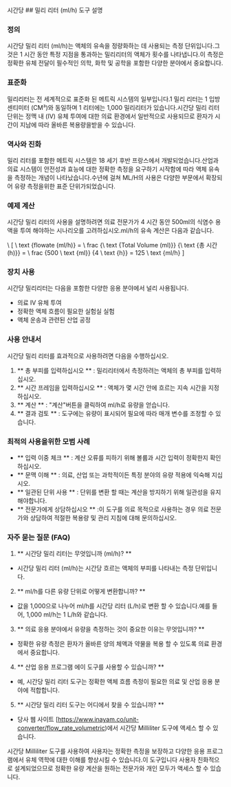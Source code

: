 시간당 ## 밀리 리터 (ml/h) 도구 설명

### 정의
시간당 밀리 리터 (ml/h)는 액체의 유속을 정량화하는 데 사용되는 측정 단위입니다.그것은 1 시간 동안 특정 지점을 통과하는 밀리리터의 액체가 횟수를 나타냅니다.이 측정은 정확한 유체 전달이 필수적인 의학, 화학 및 공학을 포함한 다양한 분야에서 중요합니다.

### 표준화
밀리리터는 전 세계적으로 표준화 된 메트릭 시스템의 일부입니다.1 밀리 리터는 1 입방 센티미터 (CM³)와 동일하며 1 리터에는 1,000 밀리리터가 있습니다.시간당 밀리 리터 단위는 정맥 내 (IV) 유체 투여에 대한 의료 환경에서 일반적으로 사용되므로 환자가 시간이 지남에 따라 올바른 복용량을받을 수 있습니다.

### 역사와 진화
밀리 리터를 포함한 메트릭 시스템은 18 세기 후반 프랑스에서 개발되었습니다.산업과 의료 시스템이 안전성과 효능에 대한 정확한 측정을 요구하기 시작함에 따라 액체 유속을 측정하는 개념이 나타났습니다.수년에 걸쳐 ML/H의 사용은 다양한 부문에서 확장되어 유량 측정을위한 표준 단위가되었습니다.

### 예제 계산
시간당 밀리 리터의 사용을 설명하려면 의료 전문가가 4 시간 동안 500ml의 식염수 용액을 투여 해야하는 시나리오를 고려하십시오.ml/h의 유속 계산은 다음과 같습니다.

\ [
\ text {flowate (ml/h)} = \ frac {\ text {Total Volume (ml)}} {\ text {총 시간 (h)}} = \ frac {500 \ text {ml}} {4 \ text {h}} = 125 \ text {ml/h}
\]

### 장치 사용
시간당 밀리리터는 다음을 포함한 다양한 응용 분야에서 널리 사용됩니다.
- 의료 IV 유체 투여
- 정확한 액체 흐름이 필요한 실험실 실험
- 액체 운송과 관련된 산업 공정

### 사용 안내서
시간당 밀리 리터를 효과적으로 사용하려면 다음을 수행하십시오.
1. ** 총 부피를 입력하십시오 ** : 밀리리터에서 측정하려는 액체의 총 부피를 입력하십시오.
2. ** 시간 프레임을 입력하십시오 ** : 액체가 몇 시간 안에 흐르는 지속 시간을 지정하십시오.
3. ** 계산 ** : "계산"버튼을 클릭하여 ml/h로 유량을 얻습니다.
4. ** 결과 검토 ** : 도구에는 유량이 표시되어 필요에 따라 매개 변수를 조정할 수 있습니다.

### 최적의 사용을위한 모범 사례
- ** 입력 이중 체크 ** : 계산 오류를 피하기 위해 볼륨과 시간 입력이 정확한지 확인하십시오.
- ** 문맥 이해 ** : 의료, 산업 또는 과학적이든 특정 분야의 유량 적용에 익숙해 지십시오.
- ** 일관된 단위 사용 ** : 단위를 변환 할 때는 계산을 방지하기 위해 일관성을 유지해야합니다.
- ** 전문가에게 상담하십시오 ** :이 도구를 의료 목적으로 사용하는 경우 의료 전문가와 상담하여 적절한 복용량 및 관리 지침에 대해 문의하십시오.

### 자주 묻는 질문 (FAQ)

1. ** 시간당 밀리 리터는 무엇입니까 (ml/h)? **
- 시간당 밀리 리터 (ml/h)는 시간당 흐르는 액체의 부피를 나타내는 측정 단위입니다.

2. ** ml/h를 다른 유량 단위로 어떻게 변환합니까? **
- 값을 1,000으로 나누어 ml/h를 시간당 리터 (L/h)로 변환 할 수 있습니다.예를 들어, 1,000 ml/h는 1 L/h와 같습니다.

3. ** 의료 응용 분야에서 유량을 측정하는 것이 중요한 이유는 무엇입니까? **
- 정확한 유량 측정은 환자가 올바른 양의 체액과 약물을 복용 할 수 있도록 의료 환경에서 중요합니다.

4. ** 산업 응용 프로그램 에이 도구를 사용할 수 있습니까? **
- 예, 시간당 밀리 리터 도구는 정확한 액체 흐름 측정이 필요한 의료 및 산업 응용 분야에 적합합니다.

5. ** 시간당 밀리 리터 도구는 어디에서 찾을 수 있습니까? **
- 당사 웹 사이트 [https://www.inayam.co/unit-converter/flow_rate_volumetric)에서 시간당 Milliliter 도구에 액세스 할 수 있습니다.

시간당 Milliliter 도구를 사용하여 사용자는 정확한 측정을 보장하고 다양한 응용 프로그램에서 유체 역학에 대한 이해를 향상시킬 수 있습니다.이 도구입니다 사용자 친화적으로 설계되었으므로 정확한 유량 계산을 원하는 전문가와 개인 모두가 액세스 할 수 있습니다.